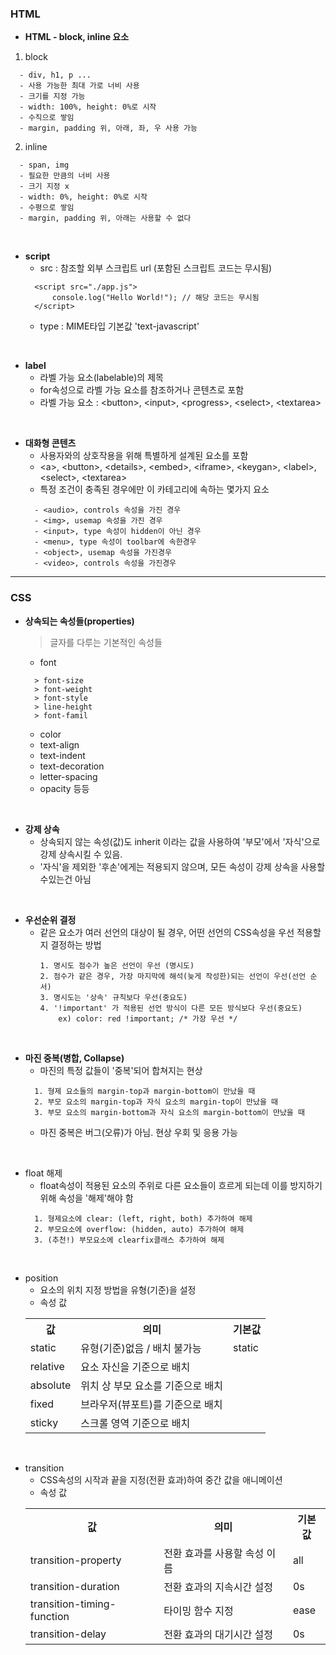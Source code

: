 ### HTML
+ <b>HTML - block, inline 요소</b>

1. block
  ```
    - div, h1, p ...
    - 사용 가능한 최대 가로 너비 사용
    - 크기를 지정 가능
    - width: 100%, height: 0%로 시작
    - 수직으로 쌓임
    - margin, padding 위, 아래, 좌, 우 사용 가능 
  ```
2. inline
  ```
    - span, img
    - 필요한 만큼의 너비 사용
    - 크기 지정 x
    - width: 0%, height: 0%로 시작
    - 수평으로 쌓임
    - margin, padding 위, 아래는 사용할 수 없다
  ```
<br>

+ <b>script</b>
  + src : 참조할 외부 스크립트 url  (포함된 스크립트 코드는 무시됨)
  ```
    <script src="./app.js">
        console.log("Hello World!"); // 해당 코드는 무시됨
    </script>
  ```
  + type : MIME타입 기본값 'text-javascript'
<br>

+ <b>label</b>
  + 라벨 가능 요소(labelable)의 제목
  + for속성으로 라벨 가능 요소를 참조하거나 콘텐츠로 포함
  + 라벨 가능 요소 : \<button>, \<input>, \<progress>, \<select>, \<textarea>
<br>

+ <b>대화형 콘텐츠</b>
  + 사용자와의 상호작용을 위해 특별하게 설계된 요소를 포함
  + \<a>, \<button>, \<details>, \<embed>, \<iframe>, \<keygan>, \<label>, \<select>, \<textarea>
  + 특정 조건이 충족된 경우에만 이 카테고리에 속하는 몇가지 요소
  ```
    - <audio>, controls 속성을 가진 경우
    - <img>, usemap 속성을 가진 경우
    - <input>, type 속성이 hidden이 아닌 경우
    - <menu>, type 속성이 toolbar에 속한경우
    - <object>, usemap 속성을 가진경우
    - <video>, controls 속성을 가진경우
  ``` 

-----

### CSS


+ <b>상속되는 속성들(properties)</b>
  > 글자를 다루는 기본적인 속성들
  + font
  ```
    > font-size
    > font-weight
    > font-style
    > line-height
    > font-famil
  ```
  + color
  + text-align
  + text-indent
  + text-decoration
  + letter-spacing
  + opacity 등등
<br>

+ <b>강제 상속</b>
  + 상속되지 않는 속성(값)도 inherit 이라는 값을 사용하여 '부모'에서 '자식'으로 강제 상속시킬 수 있음.
  + '자식'을 제외한 '후손'에게는 적용되지 않으며, 모든 속성이 강제 상속을 사용할 수있는건 아님

<br>

+ <b>우선순위 결정</b>
  + 같은 요소가 여러 선언의 대상이 될 경우, 어떤 선언의 CSS속성을 우선 적용할지 결정하는 방법
    ```
    1. 명시도 점수가 높은 선언이 우선 (명시도)
    2. 점수가 같은 경우, 가장 마지막에 해석(늦게 작성한)되는 선언이 우선(선언 순서)
    3. 명시도는 '상속' 규칙보다 우선(중요도)
    4. '!important' 가 적용된 선언 방식이 다른 모든 방식보다 우선(중요도)
        ex) color: red !important; /* 가장 우선 */
    ```
<br>

+ <b>마진 중복(병합, Collapse)</b>
  + 마진의 특정 값들이 '중복'되어 합쳐지는 현상
  ```
    1. 형제 요소들의 margin-top과 margin-bottom이 만났을 때
    2. 부모 요소의 margin-top과 자식 요소의 margin-top이 만났을 때
    3. 부모 요소의 margin-bottom과 자식 요소의 margin-bottom이 만났을 때
  ```
  - 마진 중복은 버그(오류)가 아님. 현상 우회 및 응용 가능

<br>

+ float 해제
  + float속성이 적용된 요소의 주위로 다른 요소들이 흐르게 되는데 이를 방지하기 위해 속성을 '해제'해야 함
  ```
    1. 형제요소에 clear: (left, right, both) 추가하여 해제
    2. 부모요소에 overflow: (hidden, auto) 추가하여 해제
    3. (추천!) 부모요소에 clearfix클래스 추가하여 해제
  ```
<br>

+ position
  + 요소의 위치 지정 방법을 유형(기준)을 설정
  + 속성 값
  <table>
    <tr>
        <th>값</th>
        <th>의미</th>
        <th>기본값</th>
    </tr>
    <tr>
        <td>static</td>
        <td>유형(기준)없음 / 배치 불가능</td>
        <td>static</td>
    </tr>
    <tr>
        <td>relative</td>
        <td>요소 자신을 기준으로 배치</td>
        <td></td>
    </tr>
    <tr>
        <td>absolute</td>
        <td>위치 상 부모 요소를 기준으로 배치</td>
        <td></td>
    </tr>
    <tr>
        <td>fixed</td>
        <td>브라우저(뷰포트)를 기준으로 배치</td>
        <td></td>
    </tr>
    <tr>
        <td>sticky</td>
        <td>스크롤 영역 기준으로 배치</td>
        <td></td>
    </tr>
  </table>

<br>

+ transition
  + CSS속성의 시작과 끝을 지정(전환 효과)하여 중간 값을 애니메이션
  + 속성 값
  <table>
    <tr>
        <th>값</th>
        <th>의미</th>
        <th>기본값</th>
    </tr>
    <tr>
        <td>transition-property</td>
        <td>전환 효과를 사용할 속성 이름</td>
        <td>all</td>
    </tr>
    <tr>
        <td>transition-duration</td>
        <td>전환 효과의 지속시간 설정</td>
        <td>0s</td>
    </tr>
    <tr>
        <td>transition-timing-function</td>
        <td>타이밍 함수 지정</td>
        <td>ease</td>
    </tr>
    <tr>
        <td>transition-delay</td>
        <td>전환 효과의 대기시간 설정</td>
        <td>0s</td>
    </tr>
  </table>
    